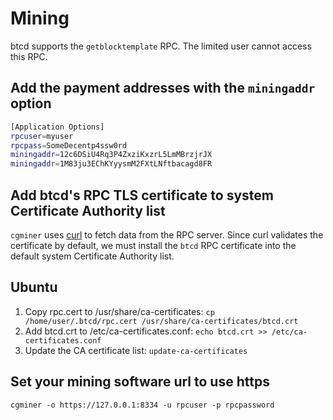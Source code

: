 # Mining

btcd supports the `getblocktemplate` RPC.
The limited user cannot access this RPC.

## Add the payment addresses with the `miningaddr` option

```bash
[Application Options]
rpcuser=myuser
rpcpass=SomeDecentp4ssw0rd
miningaddr=12c6DSiU4Rq3P4ZxziKxzrL5LmMBrzjrJX
miningaddr=1M83ju3EChKYyysmM2FXtLNftbacagd8FR
```

## Add btcd's RPC TLS certificate to system Certificate Authority list

`cgminer` uses [curl](http://curl.haxx.se/) to fetch data from the RPC server.
Since curl validates the certificate by default, we must install the `btcd` RPC
certificate into the default system Certificate Authority list.

## Ubuntu

1. Copy rpc.cert to /usr/share/ca-certificates: `cp /home/user/.btcd/rpc.cert /usr/share/ca-certificates/btcd.crt`
2. Add btcd.crt to /etc/ca-certificates.conf: `echo btcd.crt >> /etc/ca-certificates.conf`
3. Update the CA certificate list: `update-ca-certificates`

## Set your mining software url to use https

`cgminer -o https://127.0.0.1:8334 -u rpcuser -p rpcpassword`
